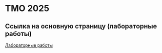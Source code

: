 # TMO 2025
## Ссылка на основную страницу (лабораторные работы)
[Лабораторные работы](https://github.com/rtpadalko/TMO)
